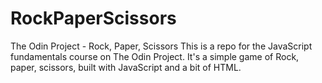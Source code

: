 # RockPaperScissors
The Odin Project - Rock, Paper, Scissors 
This is a repo for the JavaScript fundamentals course on The Odin Project. 
It's a simple game of Rock, paper, scissors, built with JavaScript and a bit of HTML.
